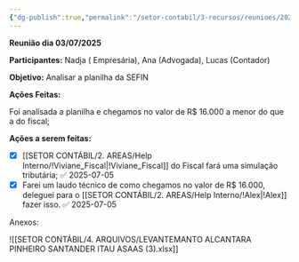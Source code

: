 ```yaml
---
{"dg-publish":true,"permalink":"/setor-contabil/3-recursos/reunioes/202507031751-reuniao-nadja/","dgPassFrontmatter":true,"created":"2025-07-03T17:51:52.167-03:00","updated":"2025-07-05T14:23:22.911-03:00"}
---
```


**Reunião dia 03/07/2025**

**Participantes:** Nadja ( Empresária), Ana (Advogada), Lucas (Contador)

**Objetivo:** Analisar a planilha da SEFIN

**Ações Feitas:**

Foi analisada a planilha e chegamos no valor de R$ 16.000 a menor do que a do fiscal;


**Ações a serem feitas:**

- [x] [[SETOR CONTÁBIL/2. AREAS/Help Interno/!Viviane_Fiscal\|!Viviane_Fiscal]] do Fiscal fará uma simulação tributária; ✅ 2025-07-05
- [x] Farei um laudo técnico de como chegamos no valor de R$ 16.000, deleguei para o [[SETOR CONTÁBIL/2. AREAS/Help Interno/!Alex\|!Alex]] fazer isso. ✅ 2025-07-05

Anexos:

![[SETOR CONTÁBIL/4. ARQUIVOS/LEVANTEMANTO ALCANTARA PINHEIRO SANTANDER ITAU ASAAS (3).xlsx]]


